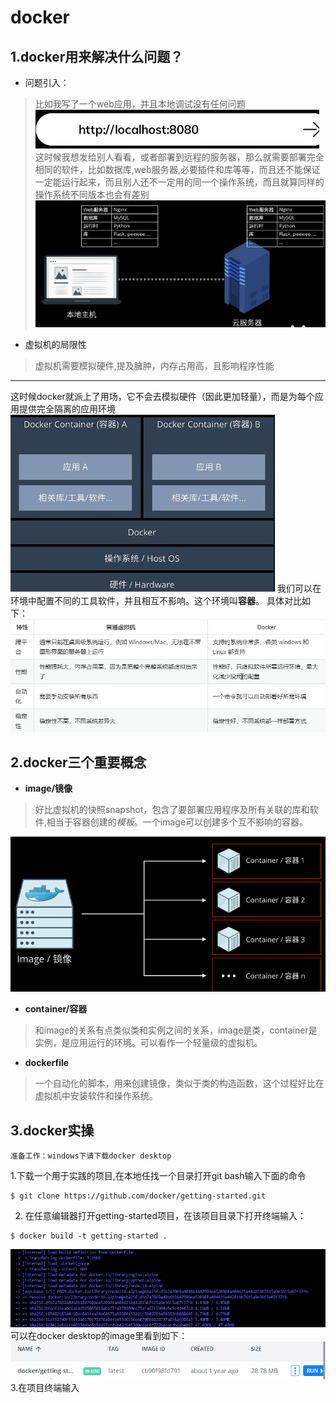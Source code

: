 # docker

## 1.docker用来解决什么问题？
- 问题引入：
> 比如我写了一个web应用，并且本地调试没有任何问题
![web网站](assets/web应用.png)
这时候我想发给别人看看，或者部署到远程的服务器，那么就需要部署完全相同的软件，比如数据库,web服务器,必要插件和库等等，而且还不能保证一定能运行起来，而且别人还不一定用的同一个操作系统，而且就算同样的操作系统不同版本也会有差别
![sameConfig](assets/相同配置.png)

- 虚拟机的局限性
> 虚拟机需要模拟硬件,提及臃肿，内存占用高，且影响程序性能

---
这时候docker就派上了用场，它不会去模拟硬件（因此更加轻量），而是为每个应用提供完全隔离的应用环境
![dockerUsage](assets/docker作用.png)
我们可以在环境中配置不同的工具软件，并且相互不影响。这个环境叫**容器**。
具体对比如下：
![adv](assets/advantage.png)
## 2.docker三个重要概念
- **image/镜像**
> 好比虚拟机的快照snapshot，包含了要部署应用程序及所有关联的库和软件,相当于容器创建的*模板*。一个image可以创建多个互不影响的容器。

![image](assets/image.png)
- **container/容器**
> 和image的关系有点类似类和实例之间的关系，image是类，container是实例，是应用运行的环境。可以看作一个轻量级的虚拟机。
- **dockerfile**
> 一个自动化的脚本，用来创建镜像，类似于类的构造函数，这个过程好比在虚拟机中安装软件和操作系统。
## 3.docker实操
    准备工作：windows下请下载docker desktop
1.下载一个用于实践的项目,在本地任找一个目录打开git bash输入下面的命令
```shell
$ git clone https://github.com/docker/getting-started.git
```
2. 在任意编辑器打开getting-started项目，在该项目目录下打开终端输入：
```shell
$ docker build -t getting-started .
```
![](assets\build.png)
可以在docker desktop的image里看到如下：
![](assets\gs.png)
3.在项目终端输入